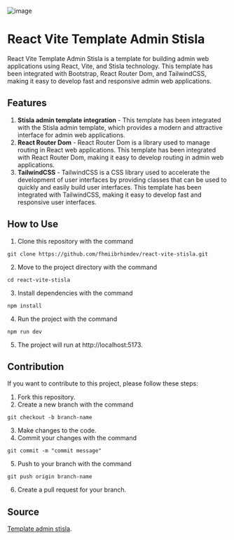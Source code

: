 ![image](https://user-images.githubusercontent.com/129714988/230703268-cbc6a3a4-1602-4963-acea-f7c083406e0c.png)

# React Vite Template Admin Stisla

React Vite Template Admin Stisla is a template for building admin web applications using React, Vite, and Stisla technology. This template has been integrated with Bootstrap, React Router Dom, and TailwindCSS, making it easy to develop fast and responsive admin web applications.

## Features

1. **Stisla admin template integration** - This template has been integrated with the Stisla admin template, which provides a modern and attractive interface for admin web applications.
2. **React Router Dom** - React Router Dom is a library used to manage routing in React web applications. This template has been integrated with React Router Dom, making it easy to develop routing in admin web applications.
3. **TailwindCSS** - TailwindCSS is a CSS library used to accelerate the development of user interfaces by providing classes that can be used to quickly and easily build user interfaces. This template has been integrated with TailwindCSS, making it easy to develop fast and responsive user interfaces.

## How to Use

1. Clone this repository with the command

```
git clone https://github.com/fhmiibrhimdev/react-vite-stisla.git
```

2. Move to the project directory with the command

```
cd react-vite-stisla
```

3. Install dependencies with the command

```
npm install
```

4. Run the project with the command

```
npm run dev
```

5. The project will run at http://localhost:5173.

## Contribution

If you want to contribute to this project, please follow these steps:

1. Fork this repository.
2. Create a new branch with the command

```
git checkout -b branch-name
```

3. Make changes to the code.
4. Commit your changes with the command

```
git commit -m "commit message"
```

5. Push to your branch with the command

```
git push origin branch-name
```

6. Create a pull request for your branch.

## Source

[Template admin stisla](https://github.com/stisla/stisla).

